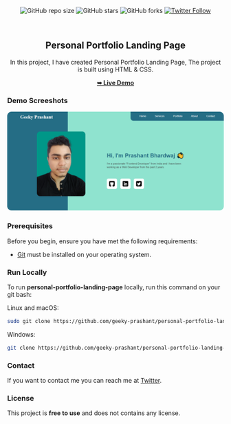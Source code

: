 <div align="center">
  
  ![GitHub repo size](https://img.shields.io/github/repo-size/geeky-prashant/personal-portfolio-landing-page)
  ![GitHub stars](https://img.shields.io/github/stars/geeky-prashant/personal-portfolio-landing-page)
  ![GitHub forks](https://img.shields.io/github/forks/geeky-prashant/personal-portfolio-landing-page?style=social)
  [![Twitter Follow](https://img.shields.io/twitter/follow/geekyprashant?style=social)](https://twitter.com/intent/follow?screen_name=geekyprashant)
 
  <br />

  <h2 align="center">Personal Portfolio Landing Page</h2>

  In this project, I have created Personal Portfolio Landing Page, The project is built using HTML & CSS.

  <a href="https://geeky-prashant.github.io/personal-portfolio-landing-page/"><strong>➥ Live Demo</strong></a>

</div>

### Demo Screeshots

![Personal Portfolio Landing Page Desktop Demo](./readme-images/Personal-Portfolio-Landing-Page.png "Desktop Demo")

### Prerequisites

Before you begin, ensure you have met the following requirements:

* [Git](https://git-scm.com/downloads "Download Git") must be installed on your operating system.

### Run Locally

To run **personal-portfolio-landing-page** locally, run this command on your git bash:

Linux and macOS:

```bash
sudo git clone https://github.com/geeky-prashant/personal-portfolio-landing-page.git
```

Windows:

```bash
git clone https://github.com/geeky-prashant/personal-portfolio-landing-page.git
```

### Contact

If you want to contact me you can reach me at [Twitter](https://www.twitter.com/geekyprashant).

### License

This project is **free to use** and does not contains any license.
